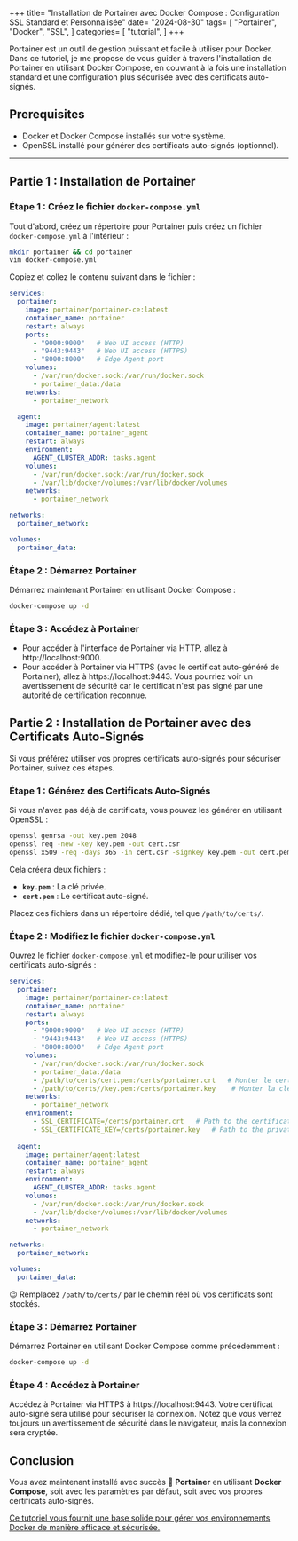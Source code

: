 +++
title= "Installation de Portainer avec Docker Compose : Configuration SSL Standard et Personnalisée"
date= "2024-08-30"
tags= [
    "Portainer", 
    "Docker", 
    "SSL", 
    ]
categories= [
    "tutorial",
    ]
+++

Portainer est un outil de gestion puissant et facile à utiliser pour Docker. Dans ce tutoriel, je me propose de vous guider à travers l'installation de Portainer en utilisant Docker Compose, en couvrant à la fois une installation standard et une configuration plus sécurisée avec des certificats auto-signés.

## Prerequisites

- Docker et Docker Compose installés sur votre système.
- OpenSSL installé pour générer des certificats auto-signés (optionnel).

---



## Partie 1 : Installation de Portainer



### Étape 1 : Créez le fichier `docker-compose.yml`

Tout d'abord, créez un répertoire pour Portainer puis créez un fichier `docker-compose.yml` à l'intérieur :

```bash
mkdir portainer && cd portainer
vim docker-compose.yml
```

Copiez et collez le contenu suivant dans le fichier :

```yaml
services:
  portainer:
    image: portainer/portainer-ce:latest
    container_name: portainer
    restart: always
    ports:
      - "9000:9000"   # Web UI access (HTTP)
      - "9443:9443"   # Web UI access (HTTPS)
      - "8000:8000"   # Edge Agent port
    volumes:
      - /var/run/docker.sock:/var/run/docker.sock
      - portainer_data:/data
    networks:
      - portainer_network

  agent:
    image: portainer/agent:latest
    container_name: portainer_agent
    restart: always
    environment:
      AGENT_CLUSTER_ADDR: tasks.agent
    volumes:
      - /var/run/docker.sock:/var/run/docker.sock
      - /var/lib/docker/volumes:/var/lib/docker/volumes
    networks:
      - portainer_network

networks:
  portainer_network:

volumes:
  portainer_data:
```



### Étape 2 : Démarrez Portainer

Démarrez maintenant Portainer en utilisant Docker Compose :

```bash
docker-compose up -d
```



### Étape 3 : Accédez à Portainer

- Pour accéder à l'interface de Portainer via HTTP, allez à http://localhost:9000.
- Pour accéder à Portainer via HTTPS (avec le certificat auto-généré de Portainer), allez à https://localhost:9443. Vous pourriez voir un avertissement de sécurité car le certificat n'est pas signé par une autorité de certification reconnue.

## Partie 2 : Installation de Portainer avec des Certificats Auto-Signés

Si vous préférez utiliser vos propres certificats auto-signés pour sécuriser Portainer, suivez ces étapes.



### Étape 1 : Générez des Certificats Auto-Signés

Si vous n'avez pas déjà de certificats, vous pouvez les générer en utilisant OpenSSL :

```bash
openssl genrsa -out key.pem 2048
openssl req -new -key key.pem -out cert.csr
openssl x509 -req -days 365 -in cert.csr -signkey key.pem -out cert.pem
```

Cela créera deux fichiers :

- **`key.pem`** : La clé privée.
- **`cert.pem`** : Le certificat auto-signé.

Placez ces fichiers dans un répertoire dédié, tel que `/path/to/certs/`.



### Étape 2 : Modifiez le fichier `docker-compose.yml`

Ouvrez le fichier `docker-compose.yml` et modifiez-le pour utiliser vos certificats auto-signés :

```yaml
services:
  portainer:
    image: portainer/portainer-ce:latest
    container_name: portainer
    restart: always
    ports:
      - "9000:9000"   # Web UI access (HTTP)
      - "9443:9443"   # Web UI access (HTTPS)
      - "8000:8000"   # Edge Agent port
    volumes:
      - /var/run/docker.sock:/var/run/docker.sock
      - portainer_data:/data
      - /path/to/certs/cert.pem:/certs/portainer.crt   # Monter le certificat
      - /path/to/certs//key.pem:/certs/portainer.key    # Monter la clé privée
    networks:
      - portainer_network
    environment:
      - SSL_CERTIFICATE=/certs/portainer.crt   # Path to the certificate in the container
      - SSL_CERTIFICATE_KEY=/certs/portainer.key   # Path to the private key in the container
      
  agent:
    image: portainer/agent:latest
    container_name: portainer_agent
    restart: always
    environment:
      AGENT_CLUSTER_ADDR: tasks.agent
    volumes:
      - /var/run/docker.sock:/var/run/docker.sock
      - /var/lib/docker/volumes:/var/lib/docker/volumes
    networks:
      - portainer_network

networks:
  portainer_network:

volumes:
  portainer_data:
```

:wink: Remplacez `/path/to/certs/` par le chemin réel où vos certificats sont stockés.



### Étape 3 : Démarrez Portainer

Démarrez Portainer en utilisant Docker Compose comme précédemment :

```bash
docker-compose up -d
```



### Étape 4 : Accédez à Portainer

Accédez à Portainer via HTTPS à https://localhost:9443. Votre certificat auto-signé sera utilisé pour sécuriser la connexion. Notez que vous verrez toujours un avertissement de sécurité dans le navigateur, mais la connexion sera cryptée.



## Conclusion

Vous avez maintenant installé avec succès :tada: **Portainer** en utilisant **Docker Compose**, soit avec les paramètres par défaut, soit avec vos propres certificats auto-signés.

<u>Ce tutoriel vous fournit une base solide pour gérer vos environnements Docker de manière efficace et sécurisée.</u>
